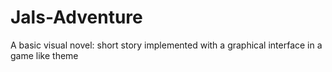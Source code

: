 # Jals-Adventure
A basic visual novel: short story implemented with a graphical interface in a game like theme
